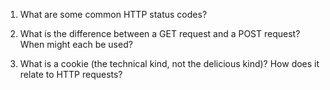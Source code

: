 1. What are some common HTTP status codes?

2. What is the difference between a GET request and a POST request? When might each be used?

3. What is a cookie (the technical kind, not the delicious kind)? How does it relate to HTTP requests?


